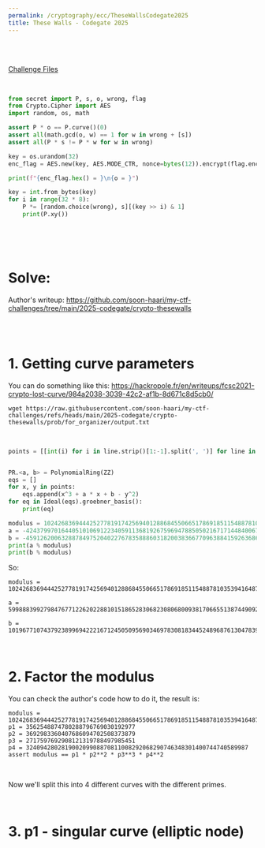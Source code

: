 ```yaml
---
permalink: /cryptography/ecc/TheseWallsCodegate2025
title: These Walls - Codegate 2025
---
```


<br>

<br>

[Challenge Files](https://github.com/Connor-McCartney/CTF_Files/tree/main/2025/codegate/These_Walls)


<br>

```python
from secret import P, s, o, wrong, flag
from Crypto.Cipher import AES
import random, os, math

assert P * o == P.curve()(0)
assert all(math.gcd(o, w) == 1 for w in wrong + [s])
assert all(P * s != P * w for w in wrong)

key = os.urandom(32)
enc_flag = AES.new(key, AES.MODE_CTR, nonce=bytes(12)).encrypt(flag.encode())

print(f"{enc_flag.hex() = }\n{o = }")

key = int.from_bytes(key)
for i in range(32 * 8):
	P *= [random.choice(wrong), s][(key >> i) & 1]
	print(P.xy())
```

<br>

<br>

<br>

# Solve:

Author's writeup: <https://github.com/soon-haari/my-ctf-challenges/tree/main/2025-codegate/crypto-thesewalls>

<br>

<br>

# 1. Getting curve parameters

You can do something like this: <https://hackropole.fr/en/writeups/fcsc2021-crypto-lost-curve/984a2038-3039-42c2-af1b-8d671c8d5cb0/>

```
wget https://raw.githubusercontent.com/soon-haari/my-ctf-challenges/refs/heads/main/2025-codegate/crypto-thesewalls/prob/for_organizer/output.txt
```

<br>

```python
points = [[int(i) for i in line.strip()[1:-1].split(', ')] for line in open('output.txt').readlines()[2:]]


PR.<a, b> = PolynomialRing(ZZ)
eqs = []
for x, y in points:
    eqs.append(x^3 + a * x + b - y^2)
for eq in Ideal(eqs).groebner_basis():
    print(eq)

modulus = 102426836944425277819174256940128868455066517869185115488781035394164877927042198980921397582250905694209313963017944880679709788694772632564808279062807699845761214703586660326307989151472431126842544189892251409194318824261554131269698538462346988910692541060196190265045309883144365795763912362099350625483
a = -42437997016440510106912234059113681926759694788505021671714484006715784960406807326337661210536581463443414294141888675487947253004723175974512262085287744401565107056353588589043894055035481272184124372125833792185916608297835874449349134631410453080264719245505015377542883012707703282190702361267129303085 
b = -459126200632887849752040227678358886031820038366770963884159263686486524398810848612517185164748716420888346292004054958933940038260166360595786900336024132100453336182502034941923082615662562466591523855797071255915619970830634702916789796993677327554098916574862778060640867963470961569155246282541122528
print(a % modulus)
print(b % modulus)
```

So:

```
modulus = 102426836944425277819174256940128868455066517869185115488781035394164877927042198980921397582250905694209313963017944880679709788694772632564808279062807699845761214703586660326307989151472431126842544189892251409194318824261554131269698538462346988910692541060196190265045309883144365795763912362099350625483

a = 59988839927984767712262022881015186528306823080680093817066551387449092966635391654583736371714324230765899668876056205191762535690049456590296016977519955444196107647233071737264095096436949854658419817766417617008402215963718256820349403830936535830427821814691174887502426870436662513573210000832221322398

b = 101967710743792389969422216712450509569034697830818344524896876130478391402643388132308880397086156977788425616725940825720775848656512466204212492162471675713660761367404158291366066068856768564375952666036454337938403204290723496566781748665353311583138442143621327486984669015180894834194757115816809502955
```

<br>

# 2. Factor the modulus

You can check the author's code how to do it, the result is:

```
modulus = 102426836944425277819174256940128868455066517869185115488781035394164877927042198980921397582250905694209313963017944880679709788694772632564808279062807699845761214703586660326307989151472431126842544189892251409194318824261554131269698538462346988910692541060196190265045309883144365795763912362099350625483
p1 = 3562548874780288796769030192977
p2 = 3692983360407686094702508373879
p3 = 2717597692908121319788497985451
p4 = 324094280281900209908870811008292068290746348301400744740589987
assert modulus == p1 * p2**2 * p3**3 * p4**2
```

<br>

Now we'll split this into 4 different curves with the different primes. 

<br>

# 3. p1 - singular curve (elliptic node)
